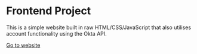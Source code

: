 # Frontend Project
This is a simple website built in raw HTML/CSS/JavaScript that also utilises account functionality using the Okta API.

[Go to website](https://adambrodin.github.io/adam-brodin-web-project/index.html)
